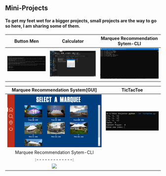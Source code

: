 ## Mini-Projects
#### To get my feet wet for a bigger projects, small projects are the way to go so here, I am sharing some of them.

| Button Men        | Calculator         | Marquee Recommendation Sytem-CLI   |
|:-------------:|:-------------:|:-------------:|
|![](/1-%20Button%20Men%20Project/ButtonMen.png)|![](/2-%20Calculator%20Project/Calculator.png)|![](/7-%20Recommendation%20System-CLI/RecommendationSystem.png)|

| Marquee Recommendation System[GUI]         | TicTacToe         |
|:-------------:|:-------------:|
|![](/6-%20Recommendation%20System/ScreenShots/1.png)|![](/4-%20TicTacToe.png)|
 Marquee Recommendation Sytem-CLI   |
|:-------------:|
|![](/8-%Interview%Management%System/ScreenShots/3.png)|
